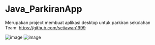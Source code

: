# Java_ParkiranApp
Merupakan project membuat aplikasi desktop untuk parkiran sekolahan
Team: https://github.com/setiawan1999

![image](https://github.com/ddreambug/Java_ParkiranApp/assets/86515936/d542c8df-fca8-4979-989e-08b9d5e0bb96)
![image](https://github.com/ddreambug/Java_ParkiranApp/assets/86515936/f4cd5a65-62ed-45f4-8c25-5bc3d7400d49)
